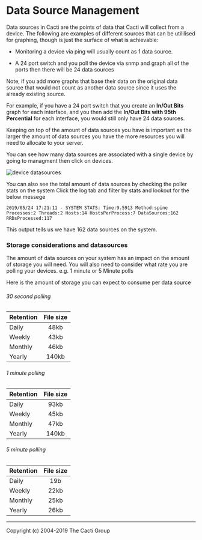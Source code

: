 # Data Source Management

Data sources in Cacti are the points of data that Cacti will collect from a
device.  The following are examples of different sources that can be utililised
for graphing, though is just the surface of what is achievable:

- Monitoring a device via ping will usually count as 1 data source.

- A 24 port switch and you poll the device via snmp and graph all of
  the ports then there will be 24 data sources

Note, if you add more graphs that base their data on the original data source
that would not count as another data source since it uses the already existing
source.

For example, if you have a 24 port switch that you create an **In/Out Bits**
graph for each interface, and you then add the **In/Out Bits with 95th
Percential** for each interface, you would still only have 24 data sources.

Keeping on top of the amount of data sources you have is important as the larger
the amount of data sources you have the more resources you will need to allocate
to your server.

You can see how many data sources are associated with a single device by going
to managment then click on devices.

![device datasources](cacti_device_datasource.JPG)

You can also see the total amount of data sources by checking the poller stats
on the system Click the log tab and filter by stats and lookout for the below
messege

```console
2019/05/24 17:21:11 - SYSTEM STATS: Time:9.5913 Method:spine Processes:2 Threads:2 Hosts:14 HostsPerProcess:7 DataSources:162 RRDsProcessed:117
```

This output tells us we have 162 data sources on the system.

### Storage considerations and datasources

The amount of data sources on your system has an impact on the amount of storage
you will need.  You will also need to consider what rate you are polling your
devices.  e.g. 1 minute or 5 Minute polls

Here is the amount of storage you can expect to consume per data source

###### 30 second polling

Retention      | File size
------------- |:-------------:
Daily | 48kb
Weekly | 43kb
Monthly | 46kb
Yearly | 140kb

###### 1 minute polling

Retention | File size
------------- |:-------------:
Daily | 93kb
Weekly | 45kb
Monthly | 47kb
Yearly | 140kb

###### 5 minute polling

Retention | File size
------------- |:-------------:
Daily | 19b
Weekly | 22kb
Monthly | 25kb
Yearly | 26kb

---
Copyright (c) 2004-2019 The Cacti Group
